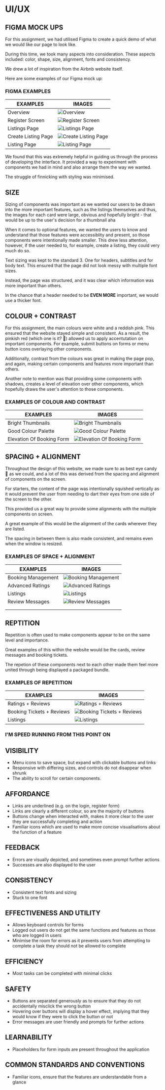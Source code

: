 # UI/UX

## FIGMA MOCK UPS

For this assignment, we had utilised Figma to create a quick demo of what we would like our page to look like.

During this time, we took many aspects into consideration. These aspects included: color, shape, size, alignment, fonts and consistency.

We drew a lot of inspiration from the Airbnb website itself.

Here are some examples of our Figma mock up:

### FIGMA EXAMPLES

| EXAMPLES            | IMAGES                                        |
| ------------------- | --------------------------------------------- |
| Overview            | ![Overview](./mdAssets/figma1.png)            |
| Register Screen     | ![Register Screen](./mdAssets/figma2.png)     |
| Listings Page       | ![Listings Page](./mdAssets/figma3.png)       |
| Create Listing Page | ![Create Listing Page](./mdAssets/figma4.png) |
| Listing Page        | ![Listing Page](./mdAssets/figma5.png)        |

We found that this was extremely helpful in guiding us through the process of developing the interface. It provided a way to experiment with components we had in mind and also arrange them the way we wanted.

The struggle of finnicking with styling was minimised.

## SIZE

Sizing of components was important as we wanted our users to be drawn into the more important features, such as the listings themselves and thus, the images for each card were large, obvious and hopefully bright - that would be up to the user's decision for a thumbnail aha

When it comes to optional features, we wanted the users to know and understand that those features were accessiblity and present, so those components were intentionally made smaller. This drew less attention, however, if the user needed to, for example, create a listing, they could very much do so.

Text sizing was kept to the standard 3. One for headers, subtitles and for body text. This ensured that the page did not look messy with multiple font sizes.

Instead, the page was structured, and it was clear which information was more important than others.

In the chance that a header needed to be **EVEN MORE** important, we would use a thicker font.

## COLOUR + CONTRAST

For this assignment, the main colours were white and a reddish pink. This ensured that the website stayed simple and consistent. As a result, the pinkish red (which one is it? 👀) allowed us to apply accentutation on important components. For example, submit buttons on forms or menu button icons overlaying other components.

Additionally, contrast from the colours was great in making the page pop, and again, making certain components and features more important than others.

Another note to mention was that providing some components with shadows, creates a level of elevation over other components, which hopefully draws the user's attention to those components.

### EXAMPLES OF COLOUR AND CONTRAST

| EXAMPLES                  | IMAGES                                              |
| ------------------------- | --------------------------------------------------- |
| Bright Thumbnails         | ![Bright Thumbnails](./mdAssets/page1.png)          |
| Good Colour Palette       | ![Good Colour Palette](./mdAssets/page9.png)        |
| Elevation Of Booking Form | ![Elevation Of Booking Form](./mdAssets/page10.png) |

## SPACING + ALIGNMENT

Throughout the design of this website, we made sure to as best eye candy 🍭 as we could, and a lot of this was derived from the spacing and alignment of components on the screen.

For starters, the content of the page was intentionally squished vertically as it would prevent the user from needing to dart their eyes from one side of the screen to the other.

This provided us a great way to provide some alignments with the multiple components on screen.

A great example of this would be the alignment of the cards wherever they are listed.

The spacing in between them is also made consistent, and remains even when the window is resized.

### EXAMPLES OF SPACE + ALIGNMENT

| EXAMPLES           | IMAGES                                      |
| ------------------ | ------------------------------------------- |
| Booking Management | ![Booking Management](./mdAssets/page3.png) |
| Advanced Ratings   | ![Advanced Ratings](./mdAssets/page5.png)   |
| Listings           | ![Listings](./mdAssets/page7.png)           |
| Review Messages    | ![Review Messages](./mdAssets/page11.png)   |
|                    |                                             |
|                    |                                             |

## REPTITION

Repetition is often used to make components appear to be on the same level and importance.

Great examples of this within the website would be the cards, review messages and booking tickets.

The repetion of these components next to each other made them feel more united through being displayed a packaged bundle.

### EXAMPLES OF REPETITION

| EXAMPLES                  | IMAGES                                             |
| ------------------------- | -------------------------------------------------- |
| Ratings + Reviews         | ![Ratings + Reviews](./mdAssets/page11.png)        |
| Booking Tickets + Reviews | ![Booking Tickets + Reviews](./mdAssets/page4.png) |
| Listings                  | ![Listings](./mdAssets/page8.png)                  |

### I'M SPEED RUNNING FROM THIS POINT ON

## VISIBILITY

- Menu icons to save space, but expand with clickable buttons and links
- Responsive with differing sizes, and controls do not disappear when shrunk
- The ability to scroll for certain components.

## AFFORDANCE

- Links are underlined (e.g. on the login, register form)
- Links are clearly a different colour, so are the majority of buttons
- Buttons change when interacted with, makes it more clear to the user they are successfully completing and action
- Familiar icons which are used to make more concise visualisations about the function of a feature

## FEEDBACK

- Errors are visually depicted, and sometimes even prompt further actions
- Successes are also displayed to the user

## CONSISTENCY

- Consistent text fonts and sizing
- Stuck to one font

## EFFECTIVENESS AND UTILITY

- Allows keyboard controls for forms
- Logged out users do not get the same functions and features as those who are logged in users
- Minimise the room for errors as it prevents users from attempting to complete a task they should not be allowed to complete

## EFFICIENCY

- Most tasks can be completed with minimal clicks

## SAFETY

- Buttons are separated generously as to ensure that they do not accidentally misclick the wrong button
- Hovering over buttons will display a hover effect, implying that they would know if they were to click the button or not
- Error messages are user friendly and prompts for further actions

## LEARNABILITY

- Placeholders for form inputs are present throughout the application

## COMMON STANDARDS AND CONVENTIONS

- Familiar icons, ensure that the features are understandable from a glance
